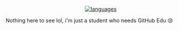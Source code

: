 <!--
### Hi there 👋
**OlaMushroom/OlaMushroom** is a ✨ _special_ ✨ repository because its `README.md` (this file) appears on your GitHub profile.
Here are some ideas to get you started:
- 🔭 I’m currently working on ...
- 🌱 I’m currently learning ...
- 👯 I’m looking to collaborate on ...
- 🤔 I’m looking for help with ...
- 💬 Ask me about ...
- 📫 How to reach me: ...
- 😄 Pronouns: ...
- ⚡ Fun fact: ...
-->

<div align='center'>

  [![languages](https://github-readme-stats.vercel.app/api/top-langs/?username=OlaMushroom&theme=nord&bg_color=-60,161c28,262c38&border_radius=10&border_color=9c9c9c&layout=compact&langs_count=10&hide_title)](https://github.com/anuraghazra/github-readme-stats)
  
</div>

Nothing here to see lol, i'm just a student who needs GitHub Edu 😢
